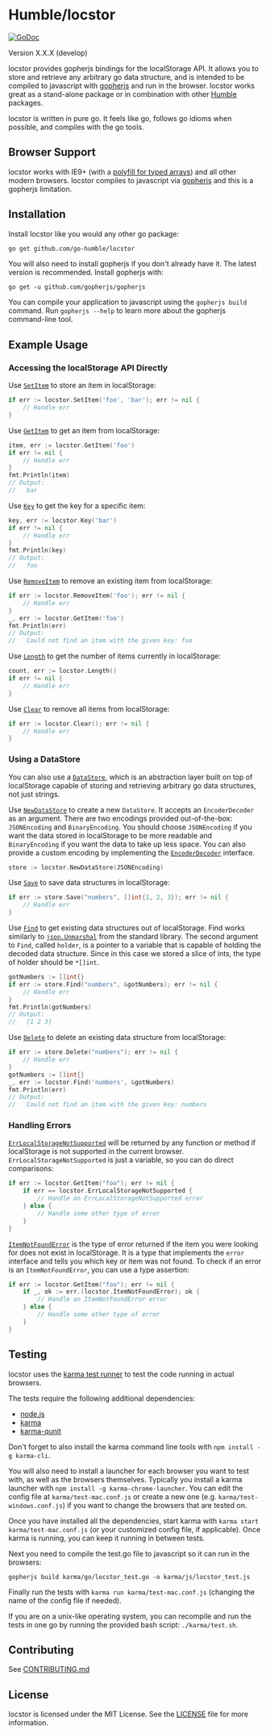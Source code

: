 Humble/locstor
=============

[![GoDoc](https://godoc.org/github.com/go-humble/locstor?status.svg)](https://godoc.org/github.com/go-humble/locstor)

Version X.X.X (develop)

locstor provides gopherjs bindings for the localStorage API. It allows you to
store and retrieve any arbitrary go data structure, and is intended to be
compiled to javascript with [gopherjs](https://github.com/gopherjs/gopherjs)
and run in the browser. locstor works great as a stand-alone package or in
combination with other [Humble](https://github.com/go-humble) packages.

locstor is written in pure go. It feels like go, follows go idioms when
possible, and compiles with the go tools.


Browser Support
---------------

locstor works with IE9+ (with a
[polyfill for typed arrays](https://github.com/inexorabletash/polyfill/blob/master/typedarray.js))
and all other modern browsers. locstor compiles to javascript via
[gopherjs](https://github.com/gopherjs/gopherjs) and this is a gopherjs
limitation.


Installation
------------

Install locstor like you would any other go package:

```bash
go get github.com/go-humble/locstor
```

You will also need to install gopherjs if you don't already have it. The latest
version is recommended. Install gopherjs with:

```
go get -u github.com/gopherjs/gopherjs
```

You can compile your application to javascript using the `gopherjs build`
command. Run `gopherjs --help` to learn more about the gopherjs command-line
tool.


Example Usage
-------------

### Accessing the localStorage API Directly

Use [`SetItem`](https://godoc.org/github.com/go-humble/locstor#SetItem) to
store an item in localStorage:

```go
if err := locstor.SetItem('foo', 'bar'); err != nil {
	// Handle err
}
```

Use [`GetItem`](https://godoc.org/github.com/go-humble/locstor#GetItem) to get
an item from localStorage:

```go
item, err := locstor.GetItem('foo')
if err != nil {
	// Handle err
}
fmt.Println(item)
// Output:
//   bar
```

Use [`Key`](https://godoc.org/github.com/go-humble/locstor#Key) to get the key
for a specific item:

```go
key, err := locstor.Key('bar')
if err != nil {
	// Handle err
}
fmt.Println(key)
// Output:
//   foo
```

Use [`RemoveItem`](https://godoc.org/github.com/go-humble/locstor#RemoveItem)
to remove an existing item from localStorage:

```go
if err := locstor.RemoveItem('foo'); err != nil {
	// Handle err
}
_, err := locstor.GetItem('foo')
fmt.Println(err)
// Output:
//   Could not find an item with the given key: foo
```

Use [`Length`](https://godoc.org/github.com/go-humble/locstor#Length) to get
the number of items currently in localStorage:

```go
count, err := locstor.Length()
if err != nil {
	// Handle err
}
```

Use [`Clear`](https://godoc.org/github.com/go-humble/locstor#Clear) to remove
all items from localStorage:

```go
if err := locstor.Clear(); err != nil {
	// Handle err
}
```

### Using a DataStore

You can also use a
[`DataStore`](https://godoc.org/github.com/go-humble/locstor#DataStore), which
is an abstraction layer built on top of localStorage capable of storing and
retrieving arbitrary go data structures, not just strings.

Use
[`NewDataStore`](https://godoc.org/github.com/go-humble/locstor#NewDataStore) to
create a new `DataStore`. It accepts an `EncoderDecoder` as an argument. There
are two encodings provided out-of-the-box: `JSONEncoding` and `BinaryEncoding`.
You should choose `JSONEncoding` if you want the data stored in localStorage to
be more readable and `BinaryEncoding` if you want the data to take up less
space. You can also provide a custom encoding by implementing the
[`EncoderDecoder`](https://godoc.org/github.com/go-humble/locstor#EncoderDecoder)
interface.

```go
store := locstor.NewDataStore(JSONEncoding)
```

Use [`Save`](https://godoc.org/github.com/go-humble/locstor#DataStore.Save) to
save data structures in localStorage:

```go
if err := store.Save("numbers", []int{1, 2, 3}); err != nil {
	// Handle err
}
```

Use [`Find`](https://godoc.org/github.com/go-humble/locstor#DataStore.Find) to
get existing data structures out of localStorage. Find works similarly to
[`json.Unmarshal`](http://golang.org/pkg/encoding/json/#Unmarshal) from the
standard library. The second argument to `Find`, called `holder`, is a pointer
to a variable that is capable of holding the decoded data structure. Since in
this case we stored a slice of ints, the type of holder should be `*[]int`.

```go
gotNumbers := []int{}
if err := store.Find("numbers", &gotNumbers); err != nil {
	// Handle err
}
fmt.Println(gotNumbers)
// Output:
//   [1 2 3]
```

Use [`Delete`](https://godoc.org/github.com/go-humble/locstor#DataStore.Delete)
to delete an existing data structure from localStorage:

```go
if err := store.Delete("numbers"); err != nil {
	// Handle err
}
gotNumbers := []int{}
_, err := locstor.Find('numbers', &gotNumbers)
fmt.Println(err)
// Output:
//   Could not find an item with the given key: numbers
```

### Handling Errors

[`ErrLocalStorageNotSupported`](https://godoc.org/github.com/go-humble/locstor#pkg-variables)
will be returned by any function or method if localStorage is not supported in
the current browser. `ErrLocalStorageNotSupported` is just a variable, so
you can do direct comparisons:

```go
if err := locstor.GetItem("foo"); err != nil {
	if err == locstor.ErrLocalStorageNotSupported {
		// Handle an ErrLocalStorageNotSupported error 
	} else {
		// Handle some other type of error
	}
}
```

[`ItemNotFoundError`](https://godoc.org/github.com/go-humble/locstor#ItemNotFoundError)
is the type of error returned if the item you were looking for does not exist in
localStorage. It is a type that implements the `error` interface and tells you
which key or item was not found. To check if an error is an `ItemNotFoundError`,
you can use a type assertion:

```go
if err := locstor.GetItem("foo"); err != nil {
	if _, ok := err.(locstor.ItemNotFoundError); ok {
		// Handle an ItemNotFoundError error 
	} else {
		// Handle some other type of error
	}
}
```


Testing
-------

locstor uses the [karma test runner](http://karma-runner.github.io/0.12/index.html)
to test the code running in actual browsers.

The tests require the following additional dependencies:

- [node.js](http://nodejs.org/)
- [karma](http://karma-runner.github.io/0.12/index.html)
- [karma-qunit](https://github.com/karma-runner/karma-qunit)

Don't forget to also install the karma command line tools with `npm install -g karma-cli`.

You will also need to install a launcher for each browser you want to test with,
as well as the browsers themselves. Typically you install a karma launcher with
`npm install -g karma-chrome-launcher`. You can edit the config file at
`karma/test-mac.conf.js` or create a new one (e.g. `karma/test-windows.conf.js`)
if you want to change the browsers that are tested on.

Once you have installed all the dependencies, start karma with
`karma start karma/test-mac.conf.js` (or your customized config file, if
applicable). Once karma is running, you can keep it running in between tests.

Next you need to compile the test.go file to javascript so it can run in the
browsers:

```
gopherjs build karma/go/locstor_test.go -o karma/js/locstor_test.js
```

Finally run the tests with `karma run karma/test-mac.conf.js` (changing the name
of the config file if needed).

If you are on a unix-like operating system, you can recompile and run the tests
in one go by running the provided bash script: `./karma/test.sh`.


Contributing
------------

See [CONTRIBUTING.md](https://github.com/go-humble/locstor/blob/master/CONTRIBUTING.md)


License
-------

locstor is licensed under the MIT License. See the
[LICENSE](https://github.com/go-humble/locstor/blob/master/LICENSE) file for
more information.
